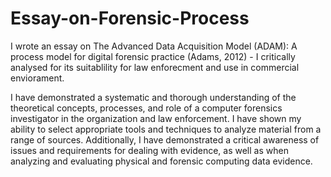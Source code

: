 # Essay-on-Forensic-Process

I wrote an essay on The Advanced Data Acquisition Model (ADAM): A process model for digital forensic practice (Adams, 2012) - I critically analysed for its suitablility for law enforecment and use in commercial enviorament.

I have demonstrated a systematic and thorough understanding of the theoretical concepts, processes, and role of a computer forensics investigator in the organization and law enforcement.
I have shown my ability to select appropriate tools and techniques to analyze material from a range of sources. Additionally, I have demonstrated a critical awareness of issues and requirements for dealing with evidence, as well as when analyzing and evaluating physical and forensic computing data evidence.
